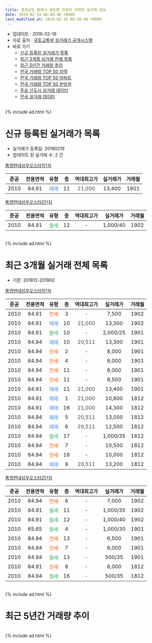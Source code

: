 ```yaml
---
title: 경상남도 통영시 광도면 안정리 아파트 실거래 정보
date: 2019-02-19 06:26:40 +0900
last_modified_at: 2019-02-19 06:26:40 +0900
---
```


* 업데이트 : 2019-02-19
* 자료 출처 : [국토교통부 실거래가 공개시스템](http://rt.molit.go.kr)
* 바로 가기
    * [신규 등록된 실거래가 목록](#신규-등록된-실거래가-목록)
    * [최근 3개월 실거래 전체 목록](#최근-3개월-실거래-전체-목록)
    * [최근 5년간 거래량 추이](#최근-5년간-거래량-추이)
    * [전국 거래량 TOP 50 지역](https://ayogom.github.io/apt-trade-info/최근-3개월-전국에서-가장-거래가-많이-발생한-지역)
    * [전국 거래량 TOP 50 아파트](https://ayogom.github.io/apt-trade-info/최근-3개월-전국에서-가장-거래가-많이-발생한-아파트)
    * [전국 거래량 TOP 50 분양권](https://ayogom.github.io/apt-trade-info/최근-3개월-전국에서-가장-거래가-많이-발생한-분양권)
    * [주요 신도시 실거래 데이터](https://ayogom.github.io/apt-trade-info/주요-신도시)
    * [전국 실거래 데이터](https://ayogom.github.io/apt-trade-info/전국)
<br>
{% include ad.html %}
<br>

# 신규 등록된 실거래가 목록
* 실거래가 등록일: 20190219
* 업데이트 된 실거래 수: 2 건


[통영현대성우오스타1단지](https://search.naver.com/search.naver?query=%EA%B2%BD%EC%83%81%EB%82%A8%EB%8F%84+%ED%86%B5%EC%98%81%EC%8B%9C+%EA%B4%91%EB%8F%84%EB%A9%B4+%EC%95%88%EC%A0%95%EB%A6%AC+%ED%86%B5%EC%98%81%ED%98%84%EB%8C%80%EC%84%B1%EC%9A%B0%EC%98%A4%EC%8A%A4%ED%83%801%EB%8B%A8%EC%A7%80)

|준공|전용면적|유형|층|역대최고가|실거래가|거래월|
|:---:|:---:|:---:|:---:|:---:|:---:|:---:|
|2010|84.91|<span style="color:#4285f3">매매</span>|11|<span style="color:#444444">21,000</span>|13,400|1901|

[통영현대성우오스타2단지](https://search.naver.com/search.naver?query=%EA%B2%BD%EC%83%81%EB%82%A8%EB%8F%84+%ED%86%B5%EC%98%81%EC%8B%9C+%EA%B4%91%EB%8F%84%EB%A9%B4+%EC%95%88%EC%A0%95%EB%A6%AC+%ED%86%B5%EC%98%81%ED%98%84%EB%8C%80%EC%84%B1%EC%9A%B0%EC%98%A4%EC%8A%A4%ED%83%802%EB%8B%A8%EC%A7%80)

|준공|전용면적|유형|층|역대최고가|실거래가|거래월|
|:---:|:---:|:---:|:---:|:---:|:---:|:---:|
|2010|84.91|<span style="color:#34a853">월세</span>|12|<span style="color:#444444">-</span>|1,000/40|1902|


<br>
{% include ad.html %}
<br>

# 최근 3개월 실거래 전체 목록
* 기준: 201812-201902


[통영현대성우오스타1단지](https://search.naver.com/search.naver?query=%EA%B2%BD%EC%83%81%EB%82%A8%EB%8F%84+%ED%86%B5%EC%98%81%EC%8B%9C+%EA%B4%91%EB%8F%84%EB%A9%B4+%EC%95%88%EC%A0%95%EB%A6%AC+%ED%86%B5%EC%98%81%ED%98%84%EB%8C%80%EC%84%B1%EC%9A%B0%EC%98%A4%EC%8A%A4%ED%83%801%EB%8B%A8%EC%A7%80)

|준공|전용면적|유형|층|역대최고가|실거래가|거래월|
|:---:|:---:|:---:|:---:|:---:|:---:|:---:|
|2010|84.91|<span style="color:#ff5a00">전세</span>|3|<span style="color:#444444">-</span>|7,500|1902|
|2010|84.91|<span style="color:#4285f3">매매</span>|10|<span style="color:#444444">21,000</span>|13,300|1902|
|2010|84.91|<span style="color:#34a853">월세</span>|10|<span style="color:#444444">-</span>|2,000/25|1901|
|2010|84.94|<span style="color:#4285f3">매매</span>|10|<span style="color:#444444">20,511</span>|13,300|1901|
|2010|84.94|<span style="color:#ff5a00">전세</span>|2|<span style="color:#444444">-</span>|8,000|1901|
|2010|84.94|<span style="color:#ff5a00">전세</span>|4|<span style="color:#444444">-</span>|8,000|1901|
|2010|84.94|<span style="color:#ff5a00">전세</span>|11|<span style="color:#444444">-</span>|8,000|1901|
|2010|84.94|<span style="color:#ff5a00">전세</span>|11|<span style="color:#444444">-</span>|8,500|1901|
|2010|84.91|<span style="color:#4285f3">매매</span>|11|<span style="color:#444444">21,000</span>|13,400|1901|
|2010|84.91|<span style="color:#4285f3">매매</span>|1|<span style="color:#444444">21,000</span>|10,800|1812|
|2010|84.91|<span style="color:#4285f3">매매</span>|16|<span style="color:#444444">21,000</span>|14,300|1812|
|2010|84.94|<span style="color:#4285f3">매매</span>|5|<span style="color:#444444">20,511</span>|13,000|1812|
|2010|84.94|<span style="color:#4285f3">매매</span>|6|<span style="color:#444444">20,511</span>|12,500|1812|
|2010|84.94|<span style="color:#34a853">월세</span>|17|<span style="color:#444444">-</span>|1,000/35|1812|
|2010|84.94|<span style="color:#ff5a00">전세</span>|7|<span style="color:#444444">-</span>|10,500|1812|
|2010|84.94|<span style="color:#ff5a00">전세</span>|18|<span style="color:#444444">-</span>|10,000|1812|
|2010|84.94|<span style="color:#4285f3">매매</span>|8|<span style="color:#444444">20,511</span>|13,200|1812|

[통영현대성우오스타2단지](https://search.naver.com/search.naver?query=%EA%B2%BD%EC%83%81%EB%82%A8%EB%8F%84+%ED%86%B5%EC%98%81%EC%8B%9C+%EA%B4%91%EB%8F%84%EB%A9%B4+%EC%95%88%EC%A0%95%EB%A6%AC+%ED%86%B5%EC%98%81%ED%98%84%EB%8C%80%EC%84%B1%EC%9A%B0%EC%98%A4%EC%8A%A4%ED%83%802%EB%8B%A8%EC%A7%80)

|준공|전용면적|유형|층|역대최고가|실거래가|거래월|
|:---:|:---:|:---:|:---:|:---:|:---:|:---:|
|2010|84.94|<span style="color:#ff5a00">전세</span>|6|<span style="color:#444444">-</span>|7,000|1902|
|2010|84.91|<span style="color:#34a853">월세</span>|11|<span style="color:#444444">-</span>|1,000/35|1902|
|2010|84.91|<span style="color:#34a853">월세</span>|12|<span style="color:#444444">-</span>|1,000/40|1902|
|2010|65.65|<span style="color:#34a853">월세</span>|4|<span style="color:#444444">-</span>|1,000/30|1901|
|2010|84.94|<span style="color:#ff5a00">전세</span>|13|<span style="color:#444444">-</span>|6,500|1901|
|2010|84.94|<span style="color:#ff5a00">전세</span>|7|<span style="color:#444444">-</span>|8,000|1901|
|2010|84.94|<span style="color:#34a853">월세</span>|13|<span style="color:#444444">-</span>|500/35|1901|
|2010|84.91|<span style="color:#ff5a00">전세</span>|8|<span style="color:#444444">-</span>|8,000|1812|
|2010|84.94|<span style="color:#34a853">월세</span>|16|<span style="color:#444444">-</span>|500/35|1812|


<br>
{% include ad.html %}
<br>

# 최근 5년간 거래량 추이


<div style="width:100%;">
    <canvas id="deal_progress" height="200"></canvas>
</div>

<script>
new Chart(document.getElementById("deal_progress"), {
    type: 'line',
    data: {
        labels: ['201402','201403','201404','201405','201406','201407','201408','201409','201410','201411','201412','201501','201502','201503','201504','201505','201506','201507','201508','201509','201510','201511','201512','201601','201602','201603','201604','201605','201606','201607','201608','201609','201610','201611','201612','201701','201702','201703','201704','201705','201706','201707','201708','201709','201710','201711','201712','201801','201802','201803','201804','201805','201806','201807','201808','201809','201810','201811','201812','201901','201902'],
        datasets: [{
            label: '매매',
            pointRadius: 1,
            data: [9, 9, 12, 9, 8, 7, 7, 7, 7, 8, 4, 7, 8, 7, 11, 8, 5, 18, 15, 11, 8, 10, 5, 1, 4, 6, 3, 2, 9, 1, 3, 3, 4, 2, 1, 6, 3, 7, 7, 4, 5, 5, 3, 2, 4, 3, 0, 2, 4, 4, 0, 8, 5, 7, 6, 6, 6, 4, 5, 2, 1],
            borderColor: "rgba(255, 201, 14, 1)",
            backgroundColor: "rgba(255, 201, 14, 0.5)",
            fill: false,
            lineTension: 0
        },{
            label: '전월세',
            pointRadius: 1,
            data: [9, 7, 16, 7, 9, 10, 13, 7, 16, 12, 15, 13, 7, 8, 11, 11, 2, 6, 6, 2, 7, 4, 2, 8, 6, 7, 12, 5, 7, 4, 2, 11, 9, 9, 6, 8, 6, 7, 4, 5, 7, 11, 9, 6, 6, 8, 3, 4, 6, 9, 6, 10, 10, 6, 5, 7, 8, 7, 5, 9, 4],
            borderColor: "rgba(0, 141, 185, 1)",
            backgroundColor: "rgba(0, 141, 185, 0.5)",
            fill: false,
            lineTension: 0
        }
        ]
    },
    options: {
        responsive: true,
        title: {
            display: false
        },
        tooltips: {
            mode: 'index',
            intersect: false
        },
        hover: {
            mode: 'nearest',
            intersect: true
        },
        scales: {
            xAxes: [{
                display: true,
                scaleLabel: {
                    display: true,
                    labelString: '년/월'
                }
            }],
            yAxes: [{
                display: true,
                ticks: {
                    suggestedMin: 0,
                },
                scaleLabel: {
                    display: true,
                    labelString: '실거래 수'
                }
            }]
        }
    }
});

</script>


<br>
{% include ad.html %}
<br>

